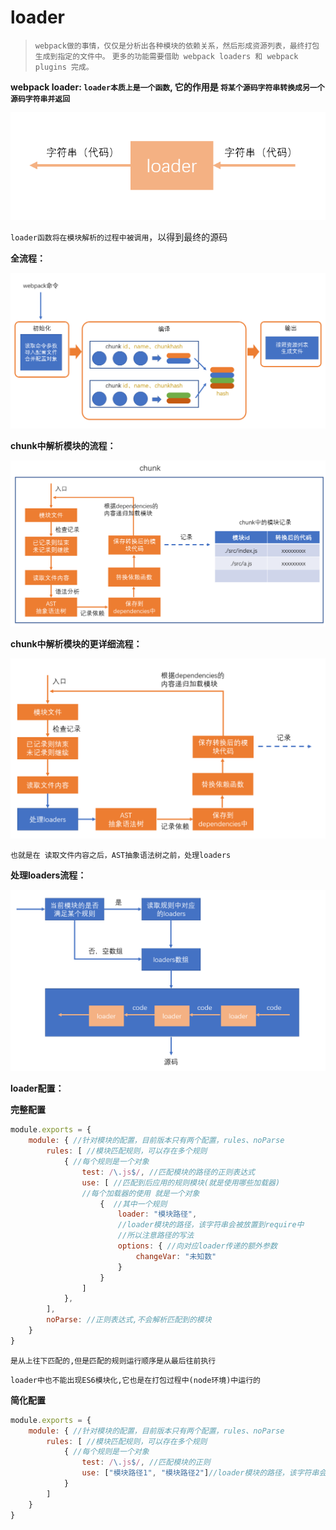 # loader

> `webpack做的事情，仅仅是分析出各种模块的依赖关系，然后形成资源列表，最终打包生成到指定的文件中。`
> `更多的功能需要借助 webpack loaders 和 webpack plugins 完成。`

**webpack loader: `loader本质上是一个函数`, 它的作用是 `将某个源码字符串转换成另一个源码字符串并返回`**

![](assets/2020-01-13-10-39-24.png)

`loader函数将在模块解析的过程中被调用`，以得到最终的源码

**全流程：**

![](assets/2020-01-13-09-28-52.png)

**chunk中解析模块的流程：**

![](assets/2020-01-13-09-29-08.png)

**chunk中解析模块的更详细流程：**

![](assets/2020-01-13-09-35-44.png)

`也就是在 读取文件内容之后，AST抽象语法树之前，处理loaders`

**处理loaders流程：**

![](assets/2020-01-13-10-29-54.png)

**loader配置：**

**完整配置**

```js
module.exports = {
    module: { //针对模块的配置，目前版本只有两个配置，rules、noParse
        rules: [ //模块匹配规则，可以存在多个规则
            { //每个规则是一个对象
                test: /\.js$/, //匹配模块的路径的正则表达式
                use: [ //匹配到后应用的规则模块(就是使用哪些加载器)
                //每个加载器的使用 就是一个对象
                    {  //其中一个规则
                        loader: "模块路径", 
                        //loader模块的路径，该字符串会被放置到require中
                        //所以注意路径的写法
                        options: { //向对应loader传递的额外参数
                            changeVar: "未知数"
                        }
                    }
                ]
            },
        ],
        noParse: //正则表达式,不会解析匹配到的模块
    }
}
```

`是从上往下匹配的,但是匹配的规则运行顺序是从最后往前执行`

`loader中也不能出现ES6模块化,它也是在打包过程中(node环境)中运行的`


**简化配置**

```js
module.exports = {
    module: { //针对模块的配置，目前版本只有两个配置，rules、noParse
        rules: [ //模块匹配规则，可以存在多个规则
            { //每个规则是一个对象
                test: /\.js$/, //匹配模块的正则
                use: ["模块路径1", "模块路径2"]//loader模块的路径，该字符串会被放置到require中
            }
        ]
    }
}
```